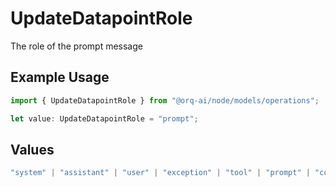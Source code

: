 # UpdateDatapointRole

The role of the prompt message

## Example Usage

```typescript
import { UpdateDatapointRole } from "@orq-ai/node/models/operations";

let value: UpdateDatapointRole = "prompt";
```

## Values

```typescript
"system" | "assistant" | "user" | "exception" | "tool" | "prompt" | "correction" | "expected_output"
```